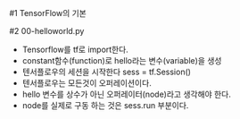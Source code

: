 #1 TensorFlow의 기본

#2 00-helloworld.py
- Tensorflow를 tf로 import한다.
- constant함수(function)로 hello라는 변수(variable)을 생성
- 텐서플로우의 세션을 시작한다 sess = tf.Session()
- 텐서플로우는 모든것이 오퍼레이션이다.
- hello 변수를 상수가 아닌 오퍼레이터(node)라고 생각해야 한다.
- node를 실제로 구동 하는 것은 sess.run 부분이다.
